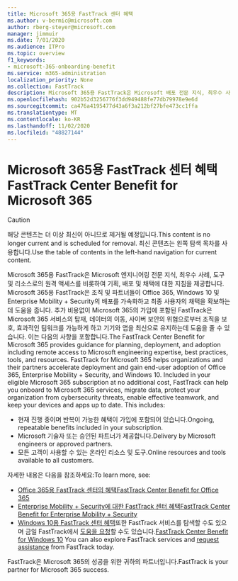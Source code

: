 ```yaml
---
title: Microsoft 365용 FastTrack 센터 혜택
ms.author: v-bermic@microsoft.com
author: rberg-steyer@microsoft.com
manager: jimmuir
ms.date: 7/01/2020
ms.audience: ITPro
ms.topic: overview
f1_keywords:
- microsoft-365-onboarding-benefit
ms.service: m365-administration
localization_priority: None
ms.collection: FastTrack
description: Microsoft 365용 FastTrack은 Microsoft 배포 전문 지식, 최우수 사례, 도구 및 리소스로의 원격 액세스를 비롯하여 기획, 배포 및 채택에 대한 지침을 제공합니다.   Microsoft 365용 FastTrack은 조직 및 파트너들이 Office 365, Windows 10 및 Enterprise Mobility + Security의 배포를 가속화하고 최종 사용자의 채택을 확보하는데 도움을 줍니다.
ms.openlocfilehash: 902b52d3256776f3dd949488fe77db79978e9e6d
ms.sourcegitcommit: ca476a4195477d43a6f3a212bf27bfe473cc1ffa
ms.translationtype: MT
ms.contentlocale: ko-KR
ms.lasthandoff: 11/02/2020
ms.locfileid: "48827144"
---
```

# <a name="fasttrack-center-benefit-for-microsoft-365"></a><span data-ttu-id="85804-104">Microsoft 365용 FastTrack 센터 혜택</span><span class="sxs-lookup"><span data-stu-id="85804-104">FastTrack Center Benefit for Microsoft 365</span></span>

> [!CAUTION]
> <span data-ttu-id="85804-105">해당 콘텐츠는 더 이상 최신이 아니므로 제거될 예정입니다.</span><span class="sxs-lookup"><span data-stu-id="85804-105">This content is no longer current and is scheduled for removal.</span></span> <span data-ttu-id="85804-106">최신 콘텐츠는 왼쪽 탐색 목차를 사용합니다.</span><span class="sxs-lookup"><span data-stu-id="85804-106">Use the table of contents in the left-hand navigation for current content.</span></span>

<span data-ttu-id="85804-p103">Microsoft 365용 FastTrack은 Microsoft 엔지니어링 전문 지식, 최우수 사례, 도구 및 리소스로의 원격 액세스를 비롯하여 기획, 배포 및 채택에 대한 지침을 제공합니다.   Microsoft 365용 FastTrack은 조직 및 파트너들이 Office 365, Windows 10 및 Enterprise Mobility + Security의 배포를 가속화하고 최종 사용자의 채택을 확보하는데 도움을 줍니다. 추가 비용없이 Microsoft 365의 가입에 포함된 FastTrack은 Microsoft 365 서비스의 탑재, 데이터의 이동, 사이버 보안의 위협으로부터 조직을 보호, 효과적인 팀워크를 가능하게 하고 기기와 앱을 최신으로 유지하는데 도움을 줄 수 있습니다. 이는 다음의 사항을 포함합니다.</span><span class="sxs-lookup"><span data-stu-id="85804-p103">The FastTrack Center Benefit for Microsoft 365 provides guidance for planning, deployment, and adoption including remote access to Microsoft engineering expertise, best practices, tools, and resources. FastTrack for Microsoft 365 helps organizations and their partners accelerate deployment and gain end-user adoption of Office 365, Enterprise Mobility + Security, and Windows 10. Included in your eligible Microsoft 365 subscription at no additional cost, FastTrack can help you onboard to Microsoft 365 services, migrate data, protect your organization from cybersecurity threats, enable effective teamwork, and keep your devices and apps up to date. This includes:</span></span>

- <span data-ttu-id="85804-111">현재 진행 중이며 반복이 가능한 혜택이 가입에 포함되어 있습니다.</span><span class="sxs-lookup"><span data-stu-id="85804-111">Ongoing, repeatable benefits included in your subscription.</span></span>
- <span data-ttu-id="85804-112">Microsoft 기술자 또는 승인된 파트너가 제공합니다.</span><span class="sxs-lookup"><span data-stu-id="85804-112">Delivery by Microsoft engineers or approved partners.</span></span>
- <span data-ttu-id="85804-113">모든 고객이 사용할 수 있는 온라인 리소스 및 도구.</span><span class="sxs-lookup"><span data-stu-id="85804-113">Online resources and tools available to all customers.</span></span>
  
<span data-ttu-id="85804-114">자세한 내용은 다음을 참조하세요:</span><span class="sxs-lookup"><span data-stu-id="85804-114">To learn more, see:</span></span>

- [<span data-ttu-id="85804-115">Office 365용 FastTrack 센터의 혜택</span><span class="sxs-lookup"><span data-stu-id="85804-115">FastTrack Center Benefit for Office 365</span></span>](O365-fasttrack-benefit-for-office-365.md) 
- [<span data-ttu-id="85804-116">Enterprise Mobility + Security에 대한 FastTrack 센터 혜택</span><span class="sxs-lookup"><span data-stu-id="85804-116">FastTrack Center Benefit for Enterprise Mobility + Security</span></span>](EMS-fasttrack-benefit-for-EMS.md)
- <span data-ttu-id="85804-117">[Windows 10용 FastTrack 센터 혜택](Win-10-fasttrack-benefit-for-Windows-10.md)또한 FastTrack 서비스를 탐색할 수도 있으며 금일 FastTrack에서 [도움을 요청](https://go.microsoft.com/fwlink/p/?LinkId=2003903)할 수도 있습니다.</span><span class="sxs-lookup"><span data-stu-id="85804-117">[FastTrack Center Benefit for Windows 10](Win-10-fasttrack-benefit-for-Windows-10.md) You can also explore FastTrack services and [request assistance](https://go.microsoft.com/fwlink/p/?LinkId=2003903) from FastTrack today.</span></span>

<span data-ttu-id="85804-118">FastTrack은 Microsoft 365의 성공을 위한 귀하의 파트너입니다.</span><span class="sxs-lookup"><span data-stu-id="85804-118">FastTrack is your partner for Microsoft 365 success.</span></span>
  